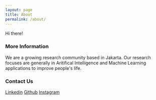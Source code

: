 ```yaml
---
layout: page
title: About
permalink: /about/
---
```


Hi there!

### More Information

We are a growing research community based in Jakarta. Our research focuses are generally in Aritifical Intelligence and Machine Learning applications to improve people's life.

### Contact Us

[Linkedin](https://linkedin.com/company/jakartaresearch)
[Github](https://github.com/jakartaresearch)
[Instagram](https://instagram.com/jakartaresearch)